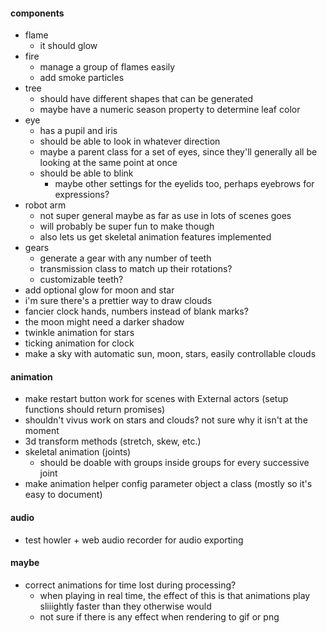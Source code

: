 #### components
  * flame
    * it should glow
  * fire
    * manage a group of flames easily
    * add smoke particles
  * tree
    * should have different shapes that can be generated
    * maybe have a numeric season property to determine leaf color
  * eye
    * has a pupil and iris
    * should be able to look in whatever direction
    * maybe a parent class for a set of eyes, since they'll generally all be looking at the same point at once
    * should be able to blink
      * maybe other settings for the eyelids too, perhaps eyebrows for expressions?
  * robot arm
    * not super general maybe as far as use in lots of scenes goes
    * will probably be super fun to make though
    * also lets us get skeletal animation features implemented
  * gears
    * generate a gear with any number of teeth
    * transmission class to match up their rotations?
    * customizable teeth?
  * add optional glow for moon and star
  * i'm sure there's a prettier way to draw clouds
  * fancier clock hands, numbers instead of blank marks?
  * the moon might need a darker shadow
  * twinkle animation for stars
  * ticking animation for clock
  * make a sky with automatic sun, moon, stars, easily controllable clouds


#### animation
* make restart button work for scenes with External actors (setup functions should return promises)
* shouldn't vivus work on stars and clouds? not sure why it isn't at the moment
* 3d transform methods (stretch, skew, etc.)
* skeletal animation (joints)
  * should be doable with groups inside groups for every successive joint
* make animation helper config parameter object a class (mostly so it's easy to document)

#### audio
* test howler + web audio recorder for audio exporting

#### maybe
* correct animations for time lost during processing?
  * when playing in real time, the effect of this is that animations play sliiightly faster than they otherwise would
  * not sure if there is any effect when rendering to gif or png
